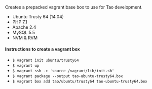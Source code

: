Creates a prepacked vagrant base box to use for Tao development.

- Ubuntu Trusty 64 (14.04)
- PHP 7.1
- Apache 2.4
- MySQL 5.5
- NVM & RVM


#### Instructions to create a vagrant box

- `$ vagrant init ubuntu/trusty64`
- `$ vagrant up`
- `$ vagrant ssh -c 'source /vagrant/lib/init.sh'`
- `$ vagrant package --output tao-ubuntu-trusty64.box`
- `$ vagrant box add tao/ubuntu/trusty64 tao-ubuntu-trusty64.box`
